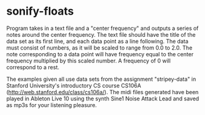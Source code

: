 # sonify-floats

Program takes in a text file and a "center frequency" and outputs a series of notes around the center frequency. The text file should have the title of the data set as its first line, and each data point as a line following. The data must consist of numbers, as it will be scaled to range from 0.0 to 2.0. The note corresponding to a data point will have frequency equal to the center frequency multiplied by this scaled number. A frequency of 0 will correspond to a rest.

The examples given all use data sets from the assignment "stripey-data" in Stanford University's introductory CS course CS106A (http://web.stanford.edu/class/cs106a/). The midi files generated have been played in Ableton Live 10 using the synth Sine1 Noise Attack Lead and saved as mp3s for your listening pleasure.
